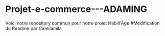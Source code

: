 # Projet-e-commerce---ADAMING
Voici notre repository commun pour notre projet Habill'Age
#Modification du Readme  par Camilamila